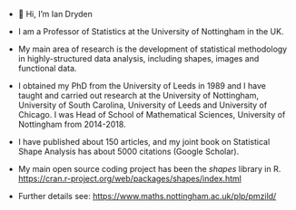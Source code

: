 - 👋 Hi, I’m Ian Dryden

- I am a Professor of Statistics at the University of Nottingham in the UK. 

- My main area of research is the development of statistical methodology in highly-structured data analysis, including shapes, images and functional data. 

- I obtained my PhD from the University of Leeds in 1989 and I have taught and carried out research at the University of Nottingham, University of South Carolina, University of Leeds and University of Chicago. I was Head of School of Mathematical Sciences, University of Nottingham from 2014-2018. 

- I have published about 150 articles, and my joint book on Statistical Shape Analysis has about 5000 citations (Google Scholar). 

- My main open source coding project has been the *shapes* library in R. https://cran.r-project.org/web/packages/shapes/index.html

- Further details see: https://www.maths.nottingham.ac.uk/plp/pmzild/
 
<!--- - 👋 Hi, I’m Ian Dryden
- 👀 I’m interested in Statistics
- 🌱 I’m currently learning Statistics
- 💞️ I’m looking to collaborate on Statistics
- 📫 How to reach me ian DOT dryden AT nottingham DOT ac DOT uk
iandryden/iandryden is a ✨ special ✨ repository because its `README.md` (this file) appears on your GitHub profile.
You can click the Preview link to take a look at your changes.
--->
